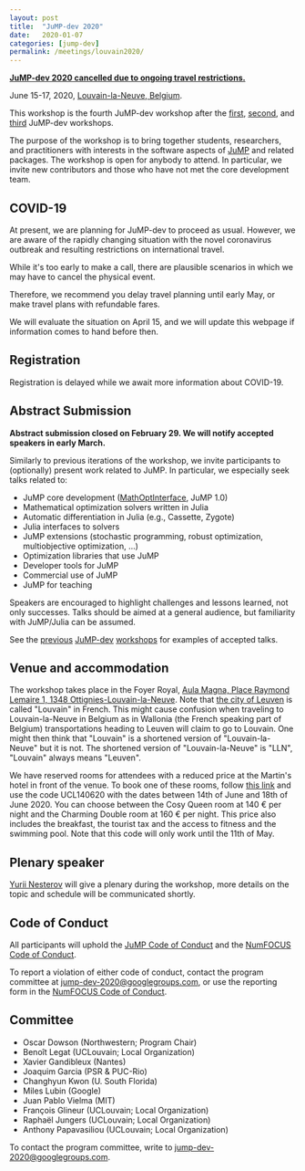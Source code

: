 ```yaml
---
layout: post
title:  "JuMP-dev 2020"
date:   2020-01-07
categories: [jump-dev]
permalink: /meetings/louvain2020/
---
```


**[JuMP-dev 2020 cancelled due to ongoing travel restrictions.](/jump-dev/2020/04/14/jump_dev_2020_cancellation/)**

June 15-17, 2020, [Louvain-la-Neuve, Belgium](https://goo.gl/maps/fyxqevrKn76nvhwq9).

This workshop is the fourth JuMP-dev workshop after the [first](/meetings/mit2017/),
[second](/meetings/bordeaux2018/), and [third](/meetings/santiago2019) JuMP-dev workshops.

The purpose of the workshop is to bring together students, researchers, and practitioners
with interests in the software aspects of [JuMP](https://github.com/JuliaOpt/JuMP.jl) and
related packages. The workshop is open for anybody to attend. In particular, we invite new
contributors and those who have not met the core development team.

## COVID-19

At present, we are planning for JuMP-dev to proceed as usual. However, we are
aware of the rapidly changing situation with the novel coronavirus outbreak and
resulting restrictions on international travel.

While it's too early to make a call, there are plausible scenarios in which we
may have to cancel the physical event.

Therefore, we recommend you delay travel planning until early May, or make
travel plans with refundable fares.

We will evaluate the situation on April 15, and we will update this webpage if
information comes to hand before then.

## Registration

Registration is delayed while we await more information about COVID-19.

## Abstract Submission

**Abstract submission closed on February 29. We will notify accepted speakers in
early March.**

Similarly to previous iterations of the workshop, we invite participants to
(optionally) present work related to JuMP. In particular, we especially seek
talks related to:

- JuMP core development ([MathOptInterface](https://github.com/JuliaOpt/MathOptInterface.jl), JuMP 1.0)
- Mathematical optimization solvers written in Julia
- Automatic differentiation in Julia (e.g., Cassette, Zygote)
- Julia interfaces to solvers
- JuMP extensions (stochastic programming, robust optimization, multiobjective optimization, ...)
- Optimization libraries that use JuMP
- Developer tools for JuMP
- Commercial use of JuMP
- JuMP for teaching

Speakers are encouraged to highlight challenges and lessons learned, not only successes.
Talks should be aimed at a general audience, but familiarity with JuMP/Julia can be assumed.

See the [previous](/meetings/mit2017/) [JuMP-dev](/meetings/bordeaux2018/)
[workshops](/meetings/santiago2019) for examples of accepted talks.


## Venue and accommodation

The workshop takes place in the Foyer Royal, [Aula Magna, Place Raymond Lemaire 1, 1348 Ottignies-Louvain-la-Neuve](https://goo.gl/maps/TNjFms4MW4GXPewJ6).
Note that [the city of Leuven](https://en.wikipedia.org/wiki/Leuven) is called "Louvain" in French.
This might cause confusion when traveling to Louvain-la-Neuve in Belgium as in Wallonia (the French speaking part of Belgium) transportations heading to Leuven will claim to go to Louvain.
One might then think that "Louvain" is a shortened version of "Louvain-la-Neuve" but it is not.
The shortened version of "Louvain-la-Neuve" is "LLN", "Louvain" always means "Leuven".

We have reserved rooms for attendees with a reduced price at the Martin's hotel in front of the venue.
To book one of these rooms, follow [this link](https://reservations.cubilis.eu/martins-louvain-la-neuve) and use the code UCL140620 with the dates between 14th of June and 18th of June 2020.
You can choose between the Cosy Queen room at 140 € per night and the Charming Double room at 160 € per night.
This price also includes the breakfast, the tourist tax and the access to fitness and the swimming pool.
Note that this code will only work until the 11th of May.

## Plenary speaker

[Yurii Nesterov](https://en.wikipedia.org/wiki/Yurii_Nesterov) will give a plenary during the workshop, more details on the topic and schedule will be communicated shortly.

## Code of Conduct

All participants will uphold the [JuMP Code of Conduct](https://github.com/JuliaOpt/JuMP.jl/blob/master/CODE_OF_CONDUCT.md)
and the [NumFOCUS Code of Conduct](https://numfocus.org/code-of-conduct).

To report a violation of either code of conduct, contact the program committee at [jump-dev-2020@googlegroups.com](mailto:jump-dev-2020@googlegroups.com), or use the reporting form in the [NumFOCUS Code of Conduct](https://numfocus.org/code-of-conduct).

## Committee

- Oscar Dowson (Northwestern; Program Chair)
- Benoît Legat (UCLouvain; Local Organization)
- Xavier Gandibleux (Nantes)
- Joaquim Garcia (PSR & PUC-Rio)
- Changhyun Kwon (U. South Florida)
- Miles Lubin (Google)
- Juan Pablo Vielma (MIT)
- François Glineur (UCLouvain; Local Organization)
- Raphaël Jungers (UCLouvain; Local Organization)
- Anthony Papavasiliou (UCLouvain; Local Organization)

To contact the program committee, write to [jump-dev-2020@googlegroups.com](mailto:jump-dev-2020@googlegroups.com).
